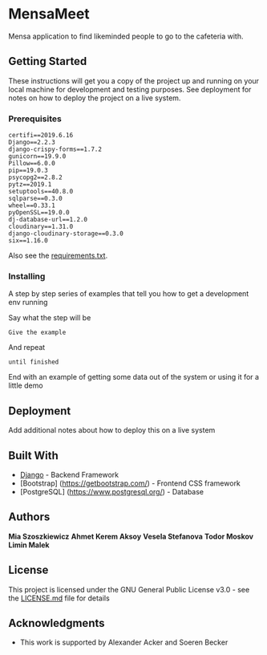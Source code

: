 # MensaMeet

Mensa application to find likeminded people to go to the cafeteria with.

## Getting Started

These instructions will get you a copy of the project up and running on your local machine for development and testing purposes. See deployment for notes on how to deploy the project on a live system.

### Prerequisites

```
certifi==2019.6.16
Django==2.2.3
django-crispy-forms==1.7.2
gunicorn==19.9.0
Pillow==6.0.0
pip==19.0.3
psycopg2==2.8.2
pytz==2019.1
setuptools==40.8.0
sqlparse==0.3.0
wheel==0.33.1
pyOpenSSL==19.0.0
dj-database-url==1.2.0
cloudinary==1.31.0
django-cloudinary-storage==0.3.0
six==1.16.0
```
Also see the [requirements.txt](https://github.com/liminm/MensaMeet/blob/master/requirements.txt).


### Installing

A step by step series of examples that tell you how to get a development env running



Say what the step will be

```
Give the example
```

And repeat

```
until finished
```

End with an example of getting some data out of the system or using it for a little demo


## Deployment

Add additional notes about how to deploy this on a live system

## Built With

* [Django](https://www.djangoproject.com/) - Backend Framework
* [Bootstrap] (https://getbootstrap.com/) - Frontend CSS framework
* [PostgreSQL] (https://www.postgresql.org/) - Database

## Authors

**Mia Szoszkiewicz**
**Ahmet Kerem Aksoy**
**Vesela Stefanova**
**Todor Moskov**
**Limin Malek**

## License

This project is licensed under the GNU General Public License v3.0 - see the [LICENSE.md](LICENSE.md) file for details

## Acknowledgments

* This work is supported by Alexander Acker and Soeren Becker
